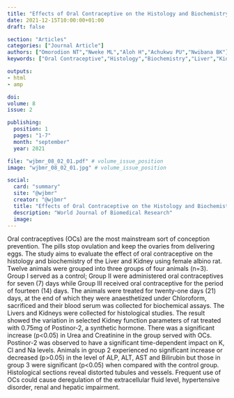 ```yaml
---
title: "Effects of Oral Contraceptive on the Histology and Biochemistry of the Liver and Kidney of Adult Female Albino Rat"
date: 2021-12-15T10:00:00+01:00
draft: false

section: "Articles"
categories: ["Journal Article"]
authors: ["Omorodion NT","Nweke ML","Aloh H","Achukwu PU","Nwibana BK"]
keywords: ["Oral Contraceptive","Histology","Biochemistry","Liver","Kidney","Albino Rat"]

outputs: 
- html
- amp

doi:
volume: 8
issue: 2

publishing:
  position: 1
  pages: "1-7"
  month: "september"
  year: 2021

file: "wjbmr_08_02_01.pdf" # volume_issue_position
image: "wjbmr_08_02_01.jpg" # volume_issue_position

social:
  card: "summary"
  site: "@wjbmr"
  creator: "@wjbmr"
  title: "Effects of Oral Contraceptive on the Histology and Biochemistry of the Liver and Kidney of Adult Female Albino Rat"
  description: "World Journal of Biomedical Research"
  image:
---
```

Oral contraceptives (OCs) are the most mainstream sort of conception prevention. The pills stop
ovulation and keep the ovaries from delivering eggs. The study aims to evaluate the effect of oral
contraceptive on the histology and biochemistry of the Liver and Kidney using female albino rat.
Twelve animals were grouped into three groups of four animals (n=3). Group I served as a control;
Group II were administered oral contraceptives for seven (7) days while Group III received oral
contraceptive for the period of fourteen (14) days. The animals were treated for twenty-one days (21)
days, at the end of which they were anaesthetized under Chloroform, sacrificed and their blood serum
was collected for biochemical assays. The Livers and Kidneys were collected for histological studies.
The result showed the variation in selected Kidney function parameters of rat treated with 0.75mg of
Postinor-2, a synthetic hormone. There was a significant increase (p<0.05) in Urea and Creatinine in
the group served with OCs. Postinor-2 was observed to have a significant time-dependent impact on K,
Cl and Na levels. Animals in group 2 experienced no significant increase or decreased (p>0.05) in the
level of ALP, ALT, AST and Bilirubin but those in group 3 were significant (p<0.05) when compared
with the control group. Histological sections reveal distorted tubules and vessels. Frequent use of OCs
could cause deregulation of the extracellular fluid level, hypertensive disorder, renal and hepatic
impairment.